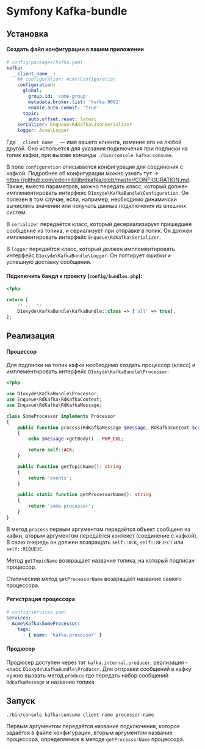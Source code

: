# Symfony Kafka-bundle

## Установка

#### Создать файл конфигурации в вашем приложении
```yaml
# config/packages/kafka.yaml
kafka:
  __client_name__:
    ## configuration: Acme\Configuration
    configuration:
      global:
        group.id: 'some-group'
        metadata.broker.list: 'kafka:9092'
        enable.auto.commit: 'true'
      topic:
        auto.offset.reset: latest
    serializer: Enqueue\RdKafka\JsonSerializer
    logger: Acme\Logger
```
Где `__client_name__` — имя вашего клиента, измение его на любой другой. 
Оно испольется для указания подключения при подписки на топик кафки, при вызове команды `./bin/console kafka:consume`.

В поле `configuration` описывается конфигурация для соединения с кафкой. 
Подробнее об конфигурации можно узнать тут -> https://github.com/edenhill/librdkafka/blob/master/CONFIGURATION.md. 
Также, вместо параметров, можно передать класс, который должен имплементировать интерфейс `D1oxyde\KafkaBundle\Configuration`.
Он полезен в том случае, если, например, необходимо динамичски 
вычислять значения или получать данные подключения из внешних систем. 

В `serializer` передаётся класс, который десериализирует пришедшее сообщение из топика, и сериализует при отправке в топик. 
Он должен имплементировать интерфейс `Enqueue\RdKafka\Serializer`.  

В `logger` передаётся класс, который должен имплементировать интерфейс `D1oxyde\KafkaBundle\Logger`. 
Он логгирует ошибки и успешную доставку сообщения.  

#### Подключить бандл к проекту (`config/bundles.php`):
```php
<?php

return [
    /* ... */
    D1oxyde\KafkaBundle\KafkaBundle::class => ['all' => true],
];

```

## Реализация

#### Процессор

Для подписки на топик кафки необходимо создать процессор (класс) и имплементировать интерфейс `D1oxyde\KafkaBundle\Processor`:
```php
<?php

use D1oxyde\KafkaBundle\Processor;
use Enqueue\RdKafka\RdKafkaContext;
use Enqueue\RdKafka\RdKafkaMessage;

class SomeProcessor implements Processor
{
    public function process(RdKafkaMessage $message, RdKafkaContext $context): string
    {
        echo $message->getBody() . PHP_EOL;

        return self::ACK;
    }

    public function getTopicName(): string
    {
        return 'events';
    }

    public static function getProcessorName(): string
    {
        return 'some-processor';
    }
}
```
В метод `process` первым аргументом передаётся объект сообщеня из кафки, вторым аргументом передаётся контекст (соединение с кафкой). 
В свою очередь он должен возвращать `self::ACK`, `self::REJECT` или `self::REQUEUE`.

Метод `getTopicName` возвращает название топика, на который подписан процессор.

Статический метод `getProcessorName` возвращает название самого процессора.

#### Регистрация процессора

```yaml
# config/services.yaml
services:
  Acme\Kafka\SomeProcessor:
    tags:
      - { name: 'kafka.processor' }
```

#### Продюсер

Продюсер доступен через тэг `kafka.internal.producer`, реализация - класс `D1oxyde\KafkaBundle\Producer`. Для отправки
сообщений в кафку нужно вызвать метод `produce` где передать набор сообщений `RdKafkaMessage` и название топика

## Запуск

```shell script
./bin/console kafka:consume client-name processor-name
```

Первым аргументом передаётся название подключения, которое задаётся в файле конфигурации, 
вторым аргументом название процессора, определяемое в методе `getProcessorName` процессора.
